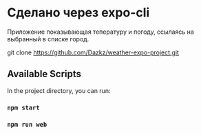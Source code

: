 # Сделано через expo-cli

Приложение показывающая тепературу и погоду, ссылаясь на выбранный в списке город.

git clone https://github.com/Dazkz/weather-expo-project.git

## Available Scripts

In the project directory, you can run:

### `npm start`

### `npm run web`
